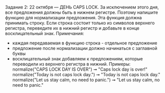 Задание 2:
22 октября — ДЕНЬ CAPS LOCK. За исключением этого дня, все предложения должны быть в нижнем регистре. Поэтому напишите
функцию для нормализации предложения.
Эта функция должна принимать строку. Если строка состоит только из символов верхнего регистра, переведите их в нижний
регистр и добавьте в конце восклицательный знак.
Примечания:
- каждая передаваемая в функцию строка - отдельное предложение
- предложение после нормализации должно начинаться с заглавной буквы
- восклицательный знак добавляем к предложениям, которые переводили из верхнего регистра в нижний.
Примеры:
normalize("CAPS LOCK DAY IS OVER")
➞ "Caps lock day is over!"
normalize("Today is not caps lock day.")
➞ "Today is not caps lock day."
normalize("Let us stay calm, no need to panic.")
➞ "Let us stay calm, no need to panic."